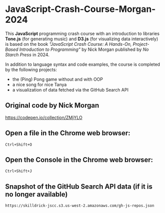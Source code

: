 # JavaScript-Crash-Course-Morgan-2024

This **JavaScript** programming crash course with an introduction to libraries **Tone.js** (for generating music) and **D3.js** (for visualizing data interactively) is based on the book *"JavaScript Crash Course: A Hands-On, Project-Based Introduction to Programming"* by Nick Morgan published by *No Starch Press* in 2024. 

In addition to language syntax and code examples, the course is completed by the following projects:
- the (Ping) Pong game without and with OOP
- a nice song for nice Tanya
- a visualization of data fetched via the GitHub Search API

## Original code by Nick Morgan
https://codepen.io/collection/ZMjYLO

## Open a file in the Chrome web browser:
`Ctrl+Shift+O`

## Open the Console in the Chrome web browser:
`Ctrl+Shift+J`

## Snapshot of the GitHub Search API data (if it is no longer available)

```url
https://skilldrick-jscc.s3.us-west-2.amazonaws.com/gh-js-repos.json
```
